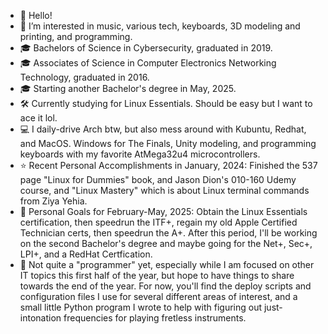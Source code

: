 - 👋 Hello!
- 👀 I’m interested in music, various tech, keyboards, 3D modeling and printing, and programming.
- 🎓 Bachelors of Science in Cybersecurity, graduated in 2019.
- 🎓 Associates of Science in Computer Electronics Networking Technology, graduated in 2016.
- 🎓 Starting another Bachelor's degree in May, 2025.
- 🛠️ Currently studying for Linux Essentials. Should be easy but I want to ace it lol.
- 💻 I daily-drive Arch btw, but also mess around with Kubuntu, Redhat, and MacOS. Windows for The Finals, Unity modeling, and programming keyboards with my favorite AtMega32u4 microcontrollers.
- ⭐ Recent Personal Accomplishments in January, 2024: Finished the 537 page "Linux for Dummies" book, and Jason Dion's 010-160 Udemy course, and "Linux Mastery" which is about Linux terminal commands from Ziya Yehia.
- 🌱 Personal Goals for February-May, 2025: Obtain the Linux Essentials certification, then speedrun the ITF+, regain my old Apple Certified Technician certs, then speedrun the A+. After this period, I'll be working on the second Bachelor's degree and maybe going for the Net+, Sec+, LPI+, and a RedHat Certfication.
- 🌱 Not quite a "programmer" yet, especially while I am focused on other IT topics this first half of the year, but hope to have things to share towards the end of the year. For now, you'll find the deploy scripts and configuration files I use for several different areas of interest, and a small little Python program I wrote to help with figuring out just-intonation frequencies for playing fretless instruments.
